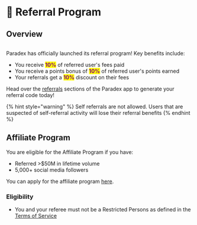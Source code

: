 # 🍻 Referral Program

## Overview

<figure><img src="../.gitbook/assets/Screenshot 2024-06-13 at 5.48.54 PM.png" alt=""><figcaption></figcaption></figure>

Paradex has officially launched its referral program! Key benefits include:

* You receive <mark style="color:purple;">**10%**</mark> of referred user's fees paid
* You receive a points bonus of <mark style="color:purple;">**10%**</mark> of referred user's points earned
* Your referrals get a <mark style="color:purple;">**10%**</mark> discount on their fees

Head over the [referrals](https://app.paradex.trade/referrals) sections of the Paradex app to generate your referral code today!

{% hint style="warning" %}
Self referrals are not allowed. Users that are suspected of self-referral activity will lose their referral benefits
{% endhint %}

## Affiliate Program

You are eligible for the Affiliate Program if you have:

* Referred >$50M in lifetime volume
* 5,000+ social media followers

You can apply for the affiliate program [here](https://forms.gle/T4UKjinSefnVgiJx8).

### Eligibility

* You and your referee must not be a Restricted Persons as defined in the [Terms of Service](https://www.paradex.trade/terms-of-service)
